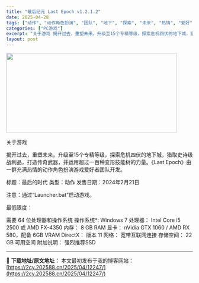 ```yaml
---
title: "最后纪元 Last Epoch v1.2.1.2"
date: 2025-04-28
tags: ["动作", "动作角色扮演", "团队", "地下", "探索", "未来", "热情", "爱好", "角色", "角色扮演"]
categories: ["PC游戏"]
excerpt: "关于游戏 揭开过去，重塑未来。升级至15个专精等级，探索危机四伏的地下城，猎取史诗级战利品，打造传奇武器，并运用超过一百种变形技能树的力量。《Last Epoch》由一群充满热情的动作角色扮演游戏爱好者团队开发。 标题：最后的时代 类型：动作 发售日期：2024年2月21日 注意：通过“Launch&hellip;"
layout: post
---
```


<img class="aligncenter size-full wp-image-12256" src="https://2cy.202588.cn/wp-content/uploads/2025/04/202504280330017.webp" alt="" width="460" height="215" />

关于游戏

揭开过去，重塑未来。升级至15个专精等级，探索危机四伏的地下城，猎取史诗级战利品，打造传奇武器，并运用超过一百种变形技能树的力量。《Last Epoch》由一群充满热情的动作角色扮演游戏爱好者团队开发。

标题：最后的时代
类型：动作
发售日期：2024年2月21日

注意：通过“Launcher.bat”启动游戏。

最低限度：

需要 64 位处理器和操作系统
操作系统*: Windows 7
处理器： Intel Core i5 2500 或 AMD FX-4350
内存： 8 GB RAM
显卡： nVidia GTX 1060 / AMD RX 580，配备 6GB VRAM
DirectX： 版本 11
网络： 宽带互联网连接
存储空间： 22 GB 可用空间
附加说明： 强烈推荐SSD

---
📖 **下载地址/原文地址：** 本文最初发布于我的博客网站：[https://2cy.202588.cn/2025/04/12247/](https://2cy.202588.cn/2025/04/12247/)
